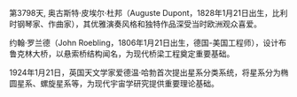 第3798天, 奥古斯特·皮埃尔·杜邦（Auguste Dupont，1828年1月21日出生，比利时钢琴家、作曲家），其优雅演奏风格和独特作品深受当时欧洲观众喜爱。

约翰·罗兰德（John Roebling，1806年1月21日出生，德国-美国工程师），设计布鲁克林大桥，以悬索桥结构闻名，为现代桥梁工程奠定重要基础。

1924年1月21日，英国天文学家爱德温·哈勃首次提出星系分类系统，将星系分为椭圆星系、螺旋星系等，为现代宇宙学研究提供重要理论基础。